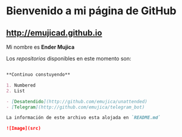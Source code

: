 # Bienvenido a mi página de GitHub 

## http://emujicad.github.io

Mi nombre es **Ender Mujica** 

Los _repositorios_ disponibles en este momento son:

```markdown

**Continuo constuyendo**

1. Numbered
2. List

- [Desatendido](http://github.com/emujica/unattended)
- [Telegram](http://github.com/emujica/telegram_bot)

La información de este archivo esta alojada en `README.md`

![Image](src)

```
